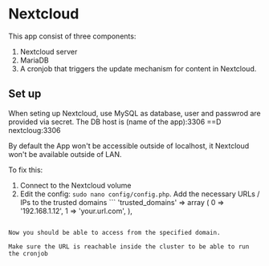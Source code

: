 # Nextcloud

This app consist of three components:

1. Nextcloud server
2. MariaDB
3. A cronjob that triggers the update mechanism for content in Nextcloud.

## Set up

When seting up Nextcloud, use MySQL as database, user and passwrod are provided via secret. The DB host is (name of the app):3306 ==D nextcloug:3306

By default the App won't be accessible outside of localhost, it Nextcloud won't be available outside of LAN.

To fix this:
1. Connect to the Nextcloud volume
2. Edit the config: `sudo nano config/config.php`. Add the necessary URLs / IPs to the trusted domains ```
'trusted_domains' =>
array (
  0 => '192.168.1.12',
  1 => 'your.url.com',
),
```

Now you should be able to access from the specified domain.

Make sure the URL is reachable inside the cluster to be able to run the cronjob

